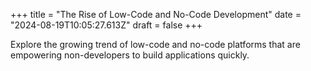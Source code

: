 +++
title = "The Rise of Low-Code and No-Code Development"
date = "2024-08-19T10:05:27.613Z"
draft = false
+++

  Explore the growing trend of low-code and no-code platforms that are empowering non-developers to build applications quickly.
        